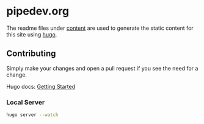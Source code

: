 # pipedev.org

The readme files under [content](content) are used to generate the static content for this site using [hugo](https://gohugo.io).

## Contributing

Simply make your changes and open a pull request if you see the need for a change.

Hugo docs: [Getting Started](https://gohugo.io/getting-started/)

### Local Server

```sh
hugo server --watch
```
